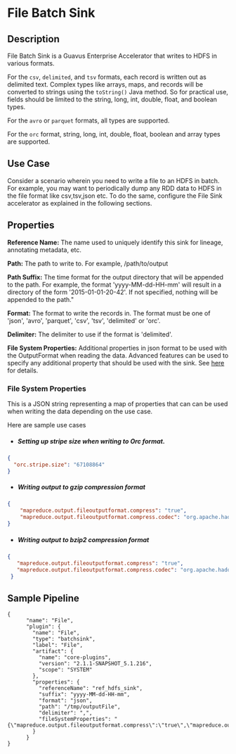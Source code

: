 # File Batch Sink


Description
-----------
File Batch Sink is a Guavus Enterprise Accelerator that writes to HDFS in various formats. 

For the `csv`, `delimited`, and `tsv` formats, each record is written out as delimited text. 
Complex types like arrays, maps, and records will be converted to strings using the ``toString()`` Java method. So for practical use, fields should be limited to the string, long, int, double, float, and boolean types.

For the `avro` or `parquet` formats, all types are supported.

For the `orc` format, string, long, int, double, float, boolean and array types are supported.

Use Case
-----------
Consider a scenario wherein you need to write a file to an HDFS in batch. For example, you may want to periodically dump any RDD data to HDFS in the file format like csv,tsv,json etc. To do the same, configure the File Sink accelerator as explained in the following sections.

Properties
----------
**Reference Name:** The name used to uniquely identify this sink for lineage, annotating metadata, etc.

**Path:** The path to write to. For example, /path/to/output

**Path Suffix:** The time format for the output directory that will be appended to the path.
For example, the format 'yyyy-MM-dd-HH-mm' will result in a directory of the form '2015-01-01-20-42'.
If not specified, nothing will be appended to the path."

**Format:** The format to write the records in.
The format must be one of 'json', 'avro', 'parquet', 'csv', 'tsv', 'delimited' or 'orc'.

**Delimiter:** The delimiter to use if the format is 'delimited'.

**File System Properties:** Additional properties in json format to be used with the OutputFormat when reading the data.
Advanced features can be used to specify any additional property that should be used with the sink. See [here](#file-system-properties) for details.

### File System Properties
This is a JSON string representing a map of properties that can can be used when writing the data depending on the use case.

Here are sample use cases

- ##### Setting up stripe size when writing to Orc format.
```json
{
  "orc.stripe.size": "67108864"
}
``` 
- ##### Writing output to gzip compression format
```json
{
    "mapreduce.output.fileoutputformat.compress": "true",
    "mapreduce.output.fileoutputformat.compress.codec": "org.apache.hadoop.io.compress.GzipCodec"
}
```

- ##### Writing output to bzip2 compression format
```json
{
   "mapreduce.output.fileoutputformat.compress": "true",
   "mapreduce.output.fileoutputformat.compress.codec": "org.apache.hadoop.io.compress.BZip2Codec"
 }
```

## Sample Pipeline

    {
          "name": "File",
          "plugin": {
            "name": "File",
            "type": "batchsink",
            "label": "File",
            "artifact": {
              "name": "core-plugins",
              "version": "2.1.1-SNAPSHOT_5.1.216",
              "scope": "SYSTEM"
            },
            "properties": {
              "referenceName": "ref_hdfs_sink",
              "suffix": "yyyy-MM-dd-HH-mm",
              "format": "json",
              "path": "/tmp/outputFile",
              "delimiter": ",",
              "fileSystemProperties": "{\"mapreduce.output.fileoutputformat.compress\":\"true\",\"mapreduce.output.fileoutputformat.compress.codec\":\"org.apache.hadoop.io.compress.GzipCodec\"}"
            }
          }
    }
